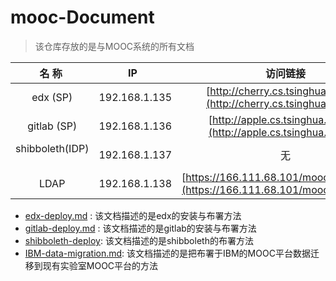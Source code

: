 # mooc-Document
> 该仓库存放的是与MOOC系统的所有文档

| 名 称  | IP   | 访问链接 |
| :-------------: |:-------------:| :-----:|
| edx (SP)     | 192.168.1.135 | [http://cherry.cs.tsinghua.edu.cn](http://cherry.cs.tsinghua.edu.cn) |
| gitlab (SP)     | 192.168.1.136 | [http://apple.cs.tsinghua.edu.cn](http://apple.cs.tsinghua.edu.cn) |
| shibboleth(IDP)      | 192.168.1.137 |无 |
| LDAP      | 192.168.1.138 |[https://166.111.68.101/mooc/ldapadmin/](https://166.111.68.101/mooc/ldapadmin/) |

+ [edx-deploy.md](https://github.com/jennyzhang8800/mooc-Document/blob/master/edx-deploy.md) : 该文档描述的是edx的安装与布署方法
+ [gitlab-deploy.md](https://github.com/jennyzhang8800/mooc-Document/blob/master/gitlab-deploy.md) : 该文档描述的是gitlab的安装与布署方法
+ [shibboleth-deploy](https://github.com/jennyzhang8800/mooc-Document/blob/master/shibboleth-deploy.md): 该文档描述的是shibboleth的布署方法
+ [IBM-data-migration.md](https://github.com/jennyzhang8800/mooc-Document/blob/master/IBM-data-migration.md): 该文档描述的是把布署于IBM的MOOC平台数据迁移到现有实验室MOOC平台的方法

